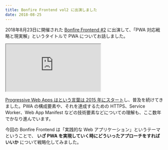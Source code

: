 ```yaml
---
title: Bonfire Frontend vol2 に出演しました
date: 2018-08-25
---
```


2018年8月23日に開催された [Bonfire Frontend #2](https://yj-meetup.connpass.com/event/97695/) に出演して、「PWA 対応戦略と現実解」というタイトルで PWA についてお話しました。

<iframe loading="lazy" class="dropshadow" src="https://docs.google.com/presentation/d/e/2PACX-1vTJKE7pbxy7limVmICK8UF7lH1FVwN1wUiq-eSeKUh1NwigvjUltmH1yLQEl-xeUJQ6HhS1B0KBXahX/embed?start=false&loop=false&delayms=3000" allowfullscreen="true"></iframe>

[Progressive Web Apps はという言葉は 2015 年にスタート](https://infrequently.org/2015/06/progressive-apps-escaping-tabs-without-losing-our-soul/)し、普及を続けてきました。PWA の構成要素や、それを達成するための HTTPS、Service Worker、Web App Manifest などの技術要素などについての理解も、ここ数年でかなり進んでいます。

今回の Bonfire Frontend は「実践的な Web アプリケーション」というテーマということで、 **いざ PWA を実現していく時にどういったアプローチをすればいいか** について戦略化してみました。
